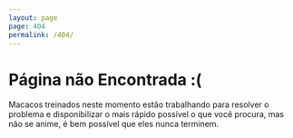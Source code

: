 ```yaml
---
layout: page
page: 404
permalink: /404/
---
```



# Página não Encontrada :(

Macacos treinados neste momento estão trabalhando para resolver o problema e disponibilizar o mais rápido possível
o que você procura, mas não se anime, é bem possível que eles nunca terminem.